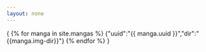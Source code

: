 ```yaml
---
layout: none
---
```

{
{% for manga in site.mangas %}
{"uuid":"{{ manga.uuid }}","dir":"{{manga.img-dir}}"}
{% endfor %}
}